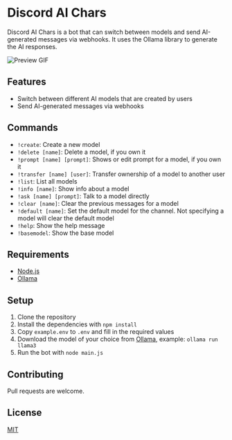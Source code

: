 # Discord AI Chars

Discord AI Chars is a bot that can switch between models and send AI-generated messages via webhooks. It uses the Ollama library to generate the AI responses.

![Preview GIF](https://s.warze.org/discordaichars.gif)

## Features

- Switch between different AI models that are created by users
- Send AI-generated messages via webhooks

## Commands

- `!create`: Create a new model
- `!delete [name]`: Delete a model, if you own it
- `!prompt [name] [prompt]`: Shows or edit prompt for a model, if you own it
- `!transfer [name] [user]`: Transfer ownership of a model to another user
- `!list`: List all models
- `!info [name]`: Show info about a model
- `!ask [name] [prompt]`: Talk to a model directly
- `!clear [name]`: Clear the previous messages for a model
- `!default [name]`: Set the default model for the channel. Not specifying a model will clear the default model
- `!help`: Show the help message
- `!basemodel`: Show the base model

## Requirements

- [Node.js](https://nodejs.org/)
- [Ollama](https://ollama.com/download)

## Setup

1. Clone the repository
2. Install the dependencies with `npm install`
3. Copy `example.env` to `.env` and fill in the required values
4. Download the model of your choice from [Ollama](https://ollama.com/library), example: `ollama run llama3`
5. Run the bot with `node main.js`

## Contributing

Pull requests are welcome.

## License

[MIT](https://choosealicense.com/licenses/mit/)
